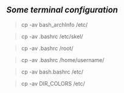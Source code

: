 ## **_Some terminal configuration_**

> cp -av bash_archInfo /etc/

> cp -av .bashrc /etc/skel/

> cp -av .bashrc /root/

> cp -av .bashrc /home/username/

> cp -av bash.bashrc /etc/

> cp -av DIR_COLORS /etc/
